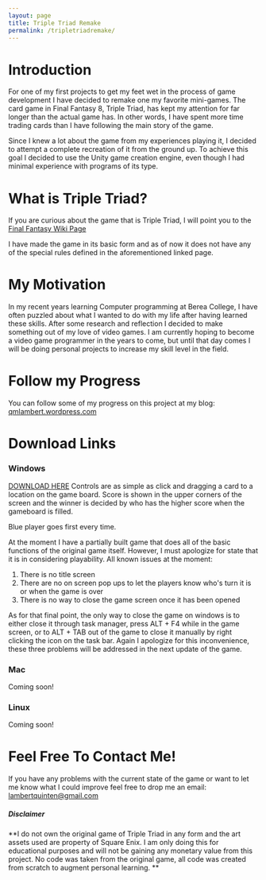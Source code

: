 ```yaml
---
layout: page
title: Triple Triad Remake
permalink: /tripletriadremake/
---
```


# Introduction
For one of my first projects to get my feet wet in the process of game development I have decided to remake one my favorite mini-games. The card game in Final Fantasy 8, Triple Triad, has kept my attention for far longer than the actual game has. In other words, I have spent more time trading cards than I have following the main story of the game. 

Since I knew a lot about the game from my experiences playing it, I decided to attempt a complete recreation of it from the ground up. To achieve this goal I decided to use the Unity game creation engine, even though I had minimal experience with programs of its type. 

# What is Triple Triad? 
If you are curious about the game that is Triple Triad, I will point you to the [Final Fantasy Wiki Page](http://finalfantasy.wikia.com/wiki/Triple_Triad)

I have made the game in its basic form and as of now it does not have any of the special rules defined in the aforementioned linked page. 

# My Motivation
In my recent years learning Computer programming at Berea College, I have often puzzled about what I wanted to do with my life after having learned these skills. After some research and reflection I decided to make something out of my love of video games. I am currently hoping to become a video game programmer in the years to come, but until that day comes I will be doing personal projects to increase my skill level in the field. 

# Follow my Progress
You can follow some of my progress on this project at my blog: [qmlambert.wordpress.com](https://qmlambert.wordpress.com)

# Download Links
### Windows
[DOWNLOAD HERE](https://drive.google.com/open?id=0BzSM2CkHXf-uSHFaRjJXUEQxMTg)
Controls are as simple as click and dragging a card to a location on the game board. Score is shown in the upper corners of the screen and the winner is decided by who has the higher score when the gameboard is filled. 

Blue player goes first every time. 

At the moment I have a partially built game that does all of the basic functions of the original game itself. However, I must apologize for state that it is in considering playability. All known issues at the moment:

1. There is no title screen
2. There are no on screen pop ups to let the players know who's turn it is or when the game is over
3. There is no way to close the game screen once it has been opened

As for that final point, the only way to close the game on windows is to either close it through task manager, press ALT + F4 while in the game screen, or to ALT + TAB out of the game to close it manually by right clicking the icon on the task bar. Again I apologize for this inconvenience, these three problems will be addressed in the next update of the game. 

### Mac
Coming soon!

### Linux
Coming soon!

# Feel Free To Contact Me!
If you have any problems with the current state of the game or want to let me know what I could improve feel free to drop me an email: lambertquinten@gmail.com

##### Disclaimer
**I do not own the original game of Triple Triad in any form and the art assets used are property of Square Enix. I am only doing this for educational purposes and will not be gaining any monetary value from this project. No code was taken from the original game, all code was created from scratch to augment personal learning. **
